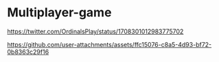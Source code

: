 # Multiplayer-game

https://twitter.com/OrdinalsPlay/status/1708301012983775702

https://github.com/user-attachments/assets/ffc15076-c8a5-4d93-bf72-0b8363c29f16

